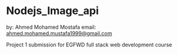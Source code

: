 # Nodejs_Image_api
by: Ahmed Mohamed Mostafa
email: ahmed.mohamed.mustafa1999@gmail.com

Project 1 submission for EGFWD full stack web development course
